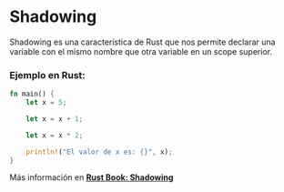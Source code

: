 # Shadowing
Shadowing es una característica de Rust que nos permite declarar una variable con el mismo nombre 
que otra variable en un scope superior.
### Ejemplo en Rust:
```rust
fn main() {
    let x = 5;

    let x = x + 1;

    let x = x * 2;

    println!("El valor de x es: {}", x);
}
```
Más información en [**Rust Book: Shadowing**](https://phosphorus-m.github.io/rust-book-es/ch03-01-variables-and-mutability.html#shadowing)